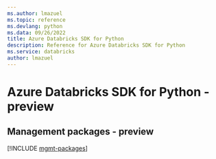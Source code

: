 ```yaml
---
ms.author: lmazuel
ms.topic: reference
ms.devlang: python
ms.data: 09/26/2022
title: Azure Databricks SDK for Python
description: Reference for Azure Databricks SDK for Python
ms.service: databricks
author: lmazuel
---
```

# Azure Databricks SDK for Python - preview

## Management packages - preview
[!INCLUDE [mgmt-packages](databricks-mgmt-index.md)]
